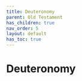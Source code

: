```yaml
---
title: Deuteronomy
parent: Old Testament
has_children: true
nav_order: 5
layout: default
has_toc: true
---
```


# Deuteronomy
